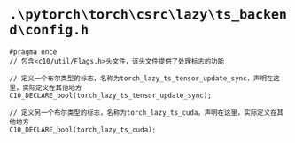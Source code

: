# `.\pytorch\torch\csrc\lazy\ts_backend\config.h`

```
#pragma once
// 包含<c10/util/Flags.h>头文件，该头文件提供了处理标志的功能

// 定义一个布尔类型的标志，名称为torch_lazy_ts_tensor_update_sync，声明在这里，实际定义在其他地方
C10_DECLARE_bool(torch_lazy_ts_tensor_update_sync);

// 定义另一个布尔类型的标志，名称为torch_lazy_ts_cuda，声明在这里，实际定义在其他地方
C10_DECLARE_bool(torch_lazy_ts_cuda);
```
